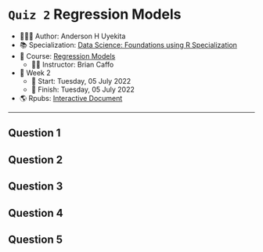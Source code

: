 `Quiz 2` Regression Models
================

-   👨🏻‍💻 Author: Anderson H Uyekita
-   📚 Specialization: <a
    href="https://www.coursera.org/specializations/data-science-foundations-r"
    target="_blank" rel="noopener">Data Science: Foundations using R
    Specialization</a>
-   📖 Course:
    <a href="https://www.coursera.org/learn/regression-models"
    target="_blank" rel="noopener">Regression Models</a>
    -   🧑‍🏫 Instructor: Brian Caffo
-   📆 Week 2
    -   🚦 Start: Tuesday, 05 July 2022
    -   🏁 Finish: Tuesday, 05 July 2022
-   🌎 Rpubs: [Interactive
    Document](https://rpubs.com/AndersonUyekita/quiz-2_regression-models)

------------------------------------------------------------------------

## Question 1

## Question 2

## Question 3

## Question 4

## Question 5
